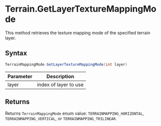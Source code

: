 # Terrain.GetLayerTextureMappingMode

This method retrieves the texture mapping mode of the specified terrain layer.

## Syntax

```csharp
TerrainMappingMode GetLayerTextureMappingMode(int layer)
```

| Parameter | Description |
|---|---|
| layer | index of layer to use |

## Returns

Returns `TerrainMappingMode` enum value: `TERRAINMAPPING_HORIZONTAL`, `TERRAINMAPPING_VERTICAL`, or `TERRAINMAPPING_TRILINEAR`.